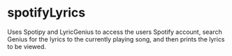 # spotifyLyrics
Uses Spotipy and LyricGenius to access the users Spotify account, search Genius for the lyrics to the currently playing song, and then prints the lyrics to be viewed.

